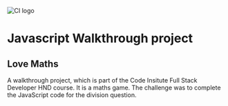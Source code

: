 ![CI logo](https://codeinstitute.s3.amazonaws.com/fullstack/ci_logo_small.png)

# Javascript Walkthrough project

## Love Maths

A walkthrough project, which is part of the Code Insitute Full Stack Developer HND course.
It is a maths game. The challenge was to complete the JavaScript code for the division question.